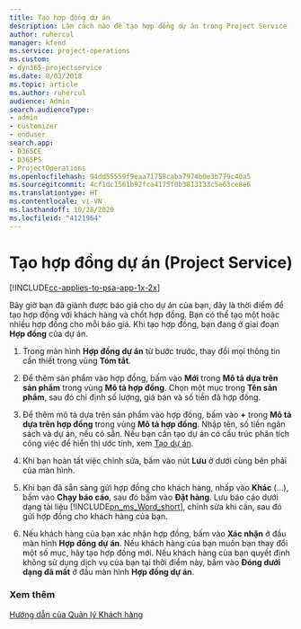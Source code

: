```yaml
---
title: Tạo hợp đồng dự án
description: Làm cách nào để tạo hợp đồng dự án trong Project Service
author: ruhercul
manager: kfend
ms.service: project-operations
ms.custom:
- dyn365-projectservice
ms.date: 8/03/2018
ms.topic: article
ms.author: ruhercul
audience: Admin
search.audienceType:
- admin
- customizer
- enduser
search.app:
- D365CE
- D365PS
- ProjectOperations
ms.openlocfilehash: 94dd55559f9eaa71758caba7974b0e3b779c40a5
ms.sourcegitcommit: 4cf1dc1561b92fca4175f0b3813133c5e63ce8e6
ms.translationtype: HT
ms.contentlocale: vi-VN
ms.lasthandoff: 10/28/2020
ms.locfileid: "4121964"
---
```

# <a name="create-a-project-contract-project-service"></a>Tạo hợp đồng dự án (Project Service)

[!INCLUDE[cc-applies-to-psa-app-1x-2x](../includes/cc-applies-to-psa-app-1x-2x.md)]

Bây giờ bạn đã giành được báo giá cho dự án của bạn, đây là thời điểm để tạo hợp đồng với khách hàng và chốt hợp đồng. Bạn có thể tạo một hoặc nhiều hợp đồng cho mỗi báo giá. Khi tạo hợp đồng, bạn đang ở giai đoạn **Hợp đồng** của dự án.  
  
1. Trong màn hình **Hợp đồng dự án** từ bước trước, thay đổi mọi thông tin cần thiết trong vùng **Tóm tắt**.  
  
2. Để thêm sản phẩm vào hợp đồng, bấm vào **Mới** trong **Mô tả dựa trên sản phẩm** trong vùng **Mô tả hợp đồng**. Chọn một mục trong **Tên sản phẩm**, sau đó chỉ định số lượng, giá bán và số tiền đã hợp đồng.  
  
3. Để thêm mô tả dựa trên sản phẩm vào hợp đồng, bấm vào **+** trong **Mô tả dựa trên hợp đồng** trong vùng **Mô tả hợp đồng**. Nhập tên, số tiền ngân sách và dự án, nếu có sẵn. Nếu bạn cần tạo dự án có cấu trúc phân tích công việc để hiển thị ước tính, xem [Tạo dự án](../psa/create-project.md).  
  
4. Khi bạn hoàn tất việc chỉnh sửa, bấm vào nút **Lưu** ở dưới cùng bên phải của màn hình.  
  
5. Khi bạn đã sẵn sàng gửi hợp đồng cho khách hàng, nhấp vào **Khác** (…), bấm vào **Chạy báo cáo**, sau đó bấm vào **Đặt hàng**. Lưu báo cáo dưới dạng tài liệu [!INCLUDE[pn_ms_Word_short](../includes/pn-ms-word-short.md)], chỉnh sửa khi cần, sau đó gửi hợp đồng cho khách hàng của bạn.  
  
6. Nếu khách hàng của bạn xác nhận hợp đồng, bấm vào **Xác nhận** ở đầu màn hình **Hợp đồng dự án**. Nếu khách hàng của bạn muốn bạn thay đổi một số mục, hãy tạo hợp đồng mới. Nếu khách hàng của bạn quyết định không sử dụng dịch vụ của bạn tại thời điểm này, bấm vào **Đóng dưới dạng đã mất** ở đầu màn hình **Hợp đồng dự án**.  
  
### <a name="see-also"></a>Xem thêm  
 [Hướng dẫn của Quản lý Khách hàng](../psa/account-manager-guide.md)
